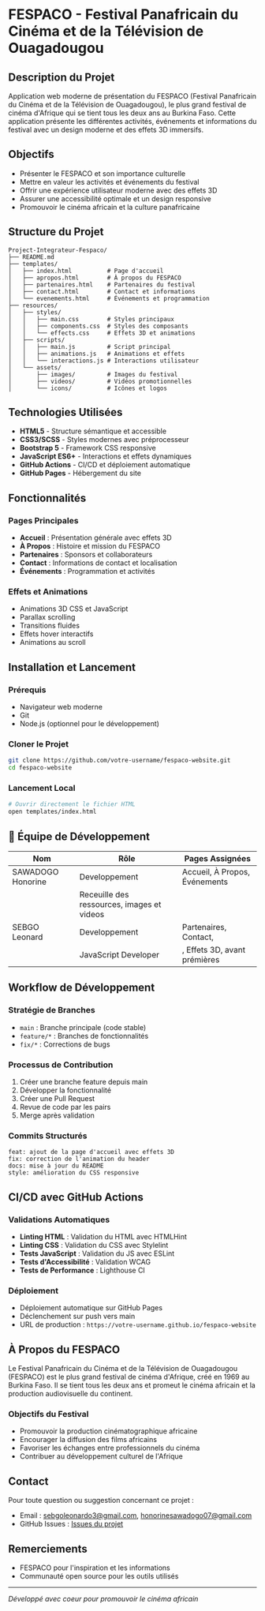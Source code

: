 # FESPACO - Festival Panafricain du Cinéma et de la Télévision de Ouagadougou

## Description du Projet

Application web moderne de présentation du FESPACO (Festival Panafricain du Cinéma et de la Télévision de Ouagadougou), le plus grand festival de cinéma d'Afrique qui se tient tous les deux ans au Burkina Faso. Cette application présente les différentes activités, événements et informations du festival avec un design moderne et des effets 3D immersifs.

## Objectifs

- Présenter le FESPACO et son importance culturelle
- Mettre en valeur les activités et événements du festival
- Offrir une expérience utilisateur moderne avec des effets 3D
- Assurer une accessibilité optimale et un design responsive
- Promouvoir le cinéma africain et la culture panafricaine

## Structure du Projet

```
Project-Integrateur-Fespaco/
├── README.md
├── templates/
│   ├── index.html          # Page d'accueil
│   ├── apropos.html        # À propos du FESPACO
│   ├── partenaires.html    # Partenaires du festival
│   ├── contact.html        # Contact et informations
│   └── evenements.html     # Événements et programmation
├── resources/
│   ├── styles/
│   │   ├── main.css        # Styles principaux
│   │   ├── components.css  # Styles des composants
│   │   └── effects.css     # Effets 3D et animations
│   ├── scripts/
│   │   ├── main.js         # Script principal
│   │   ├── animations.js   # Animations et effets
│   │   └── interactions.js # Interactions utilisateur
│   └── assets/
│       ├── images/         # Images du festival
│       ├── videos/         # Vidéos promotionnelles
│       └── icons/          # Icônes et logos
```

## Technologies Utilisées

- **HTML5** - Structure sémantique et accessible
- **CSS3/SCSS** - Styles modernes avec préprocesseur
- **Bootstrap 5** - Framework CSS responsive
- **JavaScript ES6+** - Interactions et effets dynamiques
- **GitHub Actions** - CI/CD et déploiement automatique
- **GitHub Pages** - Hébergement du site

## Fonctionnalités

### Pages Principales
- **Accueil** : Présentation générale avec effets 3D
- **À Propos** : Histoire et mission du FESPACO
- **Partenaires** : Sponsors et collaborateurs
- **Contact** : Informations de contact et localisation
- **Événements** : Programmation et activités

### Effets et Animations
- Animations 3D CSS et JavaScript
- Parallax scrolling
- Transitions fluides
- Effets hover interactifs
- Animations au scroll

## Installation et Lancement

### Prérequis
- Navigateur web moderne
- Git
- Node.js (optionnel pour le développement)

### Cloner le Projet
```bash
git clone https://github.com/votre-username/fespaco-website.git
cd fespaco-website
```

### Lancement Local
```bash
# Ouvrir directement le fichier HTML
open templates/index.html
```

## 👥 Équipe de Développement

| Nom               | Rôle                 |  Pages Assignées                |
|-------------------|----------------------|---------------------------------|
| SAWADOGO Honorine | Developpement        | Accueil, À Propos, Événements   |
|                   | Receuille des ressources, images et videos             |
| SEBGO Leonard     | Developpement        | Partenaires, Contact,           |
|                   | JavaScript Developer | , Effets 3D, avant prémières    |

## Workflow de Développement

### Stratégie de Branches
- `main` : Branche principale (code stable)
- `feature/*` : Branches de fonctionnalités
- `fix/*` : Corrections de bugs

### Processus de Contribution
1. Créer une branche feature depuis main
2. Développer la fonctionnalité
3. Créer une Pull Request
4. Revue de code par les pairs
5. Merge après validation

### Commits Structurés
```
feat: ajout de la page d'accueil avec effets 3D
fix: correction de l'animation du header
docs: mise à jour du README
style: amélioration du CSS responsive
```

## CI/CD avec GitHub Actions

### Validations Automatiques
- **Linting HTML** : Validation du HTML avec HTMLHint
- **Linting CSS** : Validation du CSS avec Stylelint
- **Tests JavaScript** : Validation du JS avec ESLint
- **Tests d'Accessibilité** : Validation WCAG
- **Tests de Performance** : Lighthouse CI

### Déploiement
- Déploiement automatique sur GitHub Pages
- Déclenchement sur push vers main
- URL de production : `https://votre-username.github.io/fespaco-website`

## À Propos du FESPACO

Le Festival Panafricain du Cinéma et de la Télévision de Ouagadougou (FESPACO) est le plus grand festival de cinéma d'Afrique, créé en 1969 au Burkina Faso. Il se tient tous les deux ans et promeut le cinéma africain et la production audiovisuelle du continent.

### Objectifs du Festival
- Promouvoir la production cinématographique africaine
- Encourager la diffusion des films africains
- Favoriser les échanges entre professionnels du cinéma
- Contribuer au développement culturel de l'Afrique

## Contact

Pour toute question ou suggestion concernant ce projet :
- Email : sebgoleonardo3@gmail.com, honorinesawadogo07@gmail.com
- GitHub Issues : [Issues du projet](https://github.com/LeoSEBGO/Project-Integrateur-Fespaco/issues)

## Remerciements

- FESPACO pour l'inspiration et les informations
- Communauté open source pour les outils utilisés
---

*Développé avec coeur pour promouvoir le cinéma africain* 